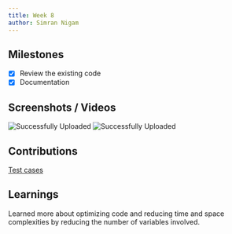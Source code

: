 ```yaml
---
title: Week 8
author: Simran Nigam
---
```


## Milestones
- [X] Review the existing code
- [X] Documentation

## Screenshots / Videos 
![Successfully Uploaded](https://github.com/Code4GovTech/c4gt-milestones/assets/95395832/b8409f09-388a-491f-96f4-ab5dffd1e8ee)
![Successfully Uploaded](https://github.com/Code4GovTech/c4gt-milestones/assets/95395832/e65c0192-a101-4c84-9cf4-dd96a337d64d)
## Contributions
[Test cases](https://github.com/Sunbird-inQuiry/editor/pull/86/commits/34f1b323328836b9805bb15d0abc4685f1b4a84d)

## Learnings
Learned more about optimizing code and reducing time and space complexities by reducing the number of variables involved.